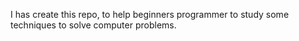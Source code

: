 I has create this repo, to help beginners programmer to study some techniques to solve computer problems.
